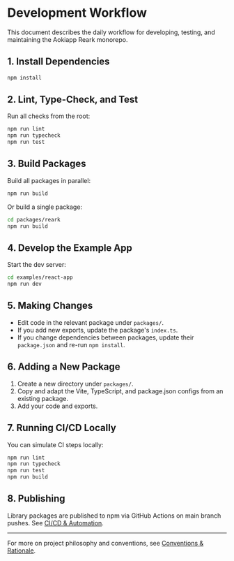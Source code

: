 # Development Workflow

This document describes the daily workflow for developing, testing, and maintaining the Aokiapp Reark monorepo.

## 1. Install Dependencies

```sh
npm install
```

## 2. Lint, Type-Check, and Test

Run all checks from the root:

```sh
npm run lint
npm run typecheck
npm run test
```

## 3. Build Packages

Build all packages in parallel:

```sh
npm run build
```

Or build a single package:

```sh
cd packages/reark
npm run build
```

## 4. Develop the Example App

Start the dev server:

```sh
cd examples/react-app
npm run dev
```

## 5. Making Changes

- Edit code in the relevant package under `packages/`.
- If you add new exports, update the package's `index.ts`.
- If you change dependencies between packages, update their `package.json` and re-run `npm install`.

## 6. Adding a New Package

1. Create a new directory under `packages/`.
2. Copy and adapt the Vite, TypeScript, and package.json configs from an existing package.
3. Add your code and exports.

## 7. Running CI/CD Locally

You can simulate CI steps locally:

```sh
npm run lint
npm run typecheck
npm run test
npm run build
```

## 8. Publishing

Library packages are published to npm via GitHub Actions on main branch pushes. See [CI/CD & Automation](./ci-cd.md).

---

For more on project philosophy and conventions, see [Conventions & Rationale](./rationale.md).
